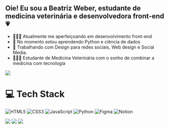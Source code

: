 ## Oie! Eu sou a Beatriz Weber, estudante de medicina veterinária e desenvolvedora front-end 💗

- 👩🏻‍💻 Atualmente me aperfeiçoando em desenvolvimento front-end
- 💭 No momento estou aprendendo Python e ciência de dados
- 🎨 Trabalhando com Design para redes sociais, Web design e Social Media.
- 👩🏻‍🎓 Estudante de Medicina Veterinária com o sonho de combinar a medicina com tecnologia



<!-- GitHub stats from https://github.com/anuraghazra/github-readme-stats -->
![](https://github-readme-stats.vercel.app/api?username=beawebers&theme=radical&hide_border=false&include_all_commits=true&count_private=true)<br/>



# 💻 Tech Stack
<!-- Badges from https://github.com/Ileriayo/markdown-badges -->
![HTML5](https://img.shields.io/badge/html5-%23E34F26.svg?style=for-the-badge&logo=html5&logoColor=white)
![CSS3](https://img.shields.io/badge/css3-%231572B6.svg?style=for-the-badge&logo=css3&logoColor=white)
![JavaScript](https://img.shields.io/badge/javascript-%23323330.svg?style=for-the-badge&logo=javascript&logoColor=%23F7DF1E)
![Python](https://img.shields.io/badge/python-3670A0?style=for-the-badge&logo=python&logoColor=ffdd54)
![Figma](https://img.shields.io/badge/figma-%23F24E1E.svg?style=for-the-badge&logo=figma&logoColor=white)
![Notion](https://img.shields.io/badge/Notion-%23000000.svg?style=for-the-badge&logo=notion&logoColor=white)
 
<div> 
  <a href="https://www.instagram.com/beawebers/" target="_blank"><img src="https://img.shields.io/badge/-Instagram-%23E4405F?style=for-the-badge&logo=instagram&logoColor=white" target="_blank"></a>
  <a href = "mailto:btrizws@gmail.com"><img src="https://img.shields.io/badge/-Gmail-%23333?style=for-the-badge&logo=gmail&logoColor=white" target="_blank"></a>
  <a href="https://www.linkedin.com/in/beatriz-weber-6723bb2b2/" target="_blank"><img src="https://img.shields.io/badge/-LinkedIn-%230077B5?style=for-the-badge&logo=linkedin&logoColor=white" target="_blank">
  
  
</div>
